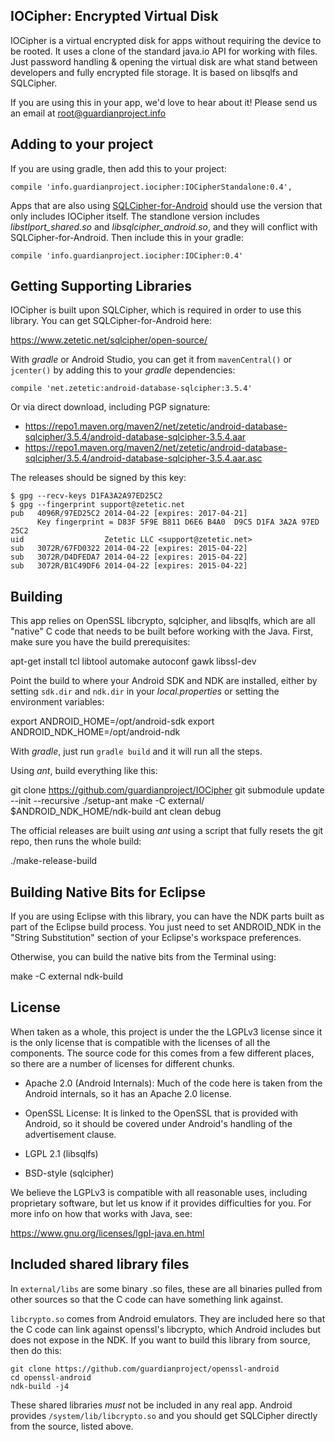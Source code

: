 
IOCipher: Encrypted Virtual Disk
--------------------------------

IOCipher is a virtual encrypted disk for apps without requiring the device to
be rooted. It uses a clone of the standard java.io API for working with
files. Just password handling & opening the virtual disk are what stand
between developers and fully encrypted file storage. It is based on libsqlfs
and SQLCipher.

If you are using this in your app, we'd love to hear about it! Please send us
an email at root@guardianproject.info


Adding to your project
----------------------

If you are using gradle, then add this to your project:

    compile 'info.guardianproject.iocipher:IOCipherStandalone:0.4',

Apps that are also using [SQLCipher-for-Android] should use the version that
only includes IOCipher itself.  The standlone version includes
*libstlport_shared.so* and *libsqlcipher_android.so*, and they will conflict
with SQLCipher-for-Android.  Then include this in your gradle:

    compile 'info.guardianproject.iocipher:IOCipher:0.4'



Getting Supporting Libraries
----------------------------

IOCipher is built upon SQLCipher, which is required in order to use this
library.  You can get SQLCipher-for-Android here:

https://www.zetetic.net/sqlcipher/open-source/

With _gradle_ or Android Studio, you can get it from `mavenCentral()` or
`jcenter()` by adding this to your _gradle_ dependencies:

    compile 'net.zetetic:android-database-sqlcipher:3.5.4'

Or via direct download, including PGP signature:
* https://repo1.maven.org/maven2/net/zetetic/android-database-sqlcipher/3.5.4/android-database-sqlcipher-3.5.4.aar
* https://repo1.maven.org/maven2/net/zetetic/android-database-sqlcipher/3.5.4/android-database-sqlcipher-3.5.4.aar.asc

The releases should be signed by this key:

```
$ gpg --recv-keys D1FA3A2A97ED25C2
$ gpg --fingerprint support@zetetic.net
pub   4096R/97ED25C2 2014-04-22 [expires: 2017-04-21]
      Key fingerprint = D83F 5F9E B811 D6E6 B4A0  D9C5 D1FA 3A2A 97ED 25C2
uid                  Zetetic LLC <support@zetetic.net>
sub   3072R/67FD0322 2014-04-22 [expires: 2015-04-22]
sub   3072R/D4DFEDA7 2014-04-22 [expires: 2015-04-22]
sub   3072R/B1C49DF6 2014-04-22 [expires: 2015-04-22]
```


Building
--------

This app relies on OpenSSL libcrypto, sqlcipher, and libsqlfs, which
are all "native" C code that needs to be built before working with the
Java. First, make sure you have the build prerequisites:

  apt-get install tcl libtool automake autoconf gawk libssl-dev

Point the build to where your Android SDK and NDK are installed,
either by setting `sdk.dir` and `ndk.dir` in your _local.properties_ or
setting the environment variables:

  export ANDROID_HOME=/opt/android-sdk
  export ANDROID_NDK_HOME=/opt/android-ndk

With _gradle_, just run `gradle build` and it will run all the steps.

Using _ant_, build everything like this:

  git clone https://github.com/guardianproject/IOCipher
  git submodule update --init --recursive
  ./setup-ant
  make -C external/
  $ANDROID_NDK_HOME/ndk-build
  ant clean debug

The official releases are built using _ant_ using a script that fully resets
the git repo, then runs the whole build:

  ./make-release-build


Building Native Bits for Eclipse
--------------------------------

If you are using Eclipse with this library, you can have the NDK parts built
as part of the Eclipse build process.  You just need to set ANDROID_NDK in the
"String Substitution" section of your Eclipse's workspace preferences.

Otherwise, you can build the native bits from the Terminal using:

  make -C external
  ndk-build


License
-------

When taken as a whole, this project is under the the LGPLv3 license
since it is the only license that is compatible with the licenses of
all the components.  The source code for this comes from a few
different places, so there are a number of licenses for different
chunks.

* Apache 2.0 (Android Internals): Much of the code here is taken from
  the Android internals, so it has an Apache 2.0 license.

* OpenSSL License: It is linked to the OpenSSL that is provided with
  Android, so it should be covered under Android's handling of the
  advertisement clause.

* LGPL 2.1 (libsqlfs)

* BSD-style (sqlcipher)

We believe the LGPLv3 is compatible with all reasonable uses, including
proprietary software, but let us know if it provides difficulties for you.
For more info on how that works with Java, see:

https://www.gnu.org/licenses/lgpl-java.en.html


Included shared library files
-----------------------------

In `external/libs` are some binary .so files, these are all binaries pulled
from other sources so that the C code can have something link against.

`libcrypto.so` comes from Android emulators.  They are included here
so that the C code can link against openssl's libcrypto, which Android
includes but does not expose in the NDK.  If you want to build this library
from source, then do this:

```
git clone https://github.com/guardianproject/openssl-android
cd openssl-android
ndk-build -j4
```

These shared libraries _must_ not be included in any real app. Android
provides `/system/lib/libcrypto.so` and you should get SQLCipher directly from
the source, listed above.




[SQLCipher-for-Android]: https://www.zetetic.net/sqlcipher/open-source
